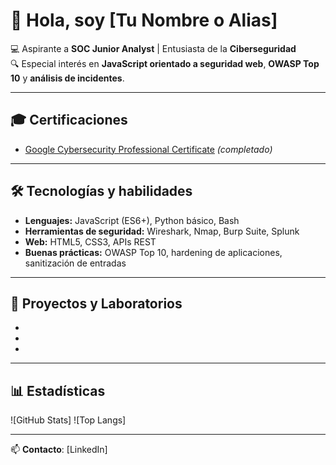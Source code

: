 # 👋 Hola, soy [Tu Nombre o Alias]
💻 Aspirante a **SOC Junior Analyst** | Entusiasta de la **Ciberseguridad**  
🔍 Especial interés en **JavaScript orientado a seguridad web**, **OWASP Top 10** y **análisis de incidentes**.  

---

## 🎓 Certificaciones
- [Google Cybersecurity Professional Certificate](https://www.coursera.org/professional-certificates/google-cybersecurity) *(completado)*

---

## 🛠 Tecnologías y habilidades
- **Lenguajes:** JavaScript (ES6+), Python básico, Bash
- **Herramientas de seguridad:** Wireshark, Nmap, Burp Suite, Splunk
- **Web:** HTML5, CSS3, APIs REST
- **Buenas prácticas:** OWASP Top 10, hardening de aplicaciones, sanitización de entradas

---

## 📂 Proyectos y Laboratorios
- 
- 
-

---

## 📊 Estadísticas
![GitHub Stats]
![Top Langs]

---

📫 **Contacto**: [LinkedIn]
